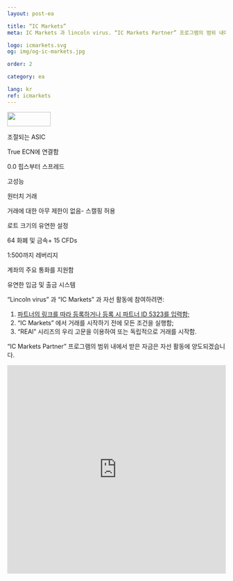 ```yaml
---
layout: post-ea

title: “IC Markets”
meta: IC Markets 과 lincoln virus. “IC Markets Partner” 프로그램의 범위 내에서 받은 자금은 자선 활동에 양도되겠습니다.

logo: icmarkets.svg
og: img/og-ic-markets.jpg

order: 2

category: ea

lang: kr
ref: icmarkets
---
```


<a href='http://icmarkets.com/?camp=5323'><img src='https://promo.icmarkets.com/100x33_b.jpg' width='100' height='33'/></a>

조절되는 ASIC

True ECN에 연결함 

0.0 핍스부터 스프레드 

고성능 

원터치 거래 

거래에 대한 아무 제한이 없음- 스캘핑 허용

로트 크기의 유연한 설정

64 화폐 및 금속+ 15 CFDs

1:500까지 레버리지 

계좌의 주요 통화를 지원함

유연한 입금 및 출금 시스템

“Lincoln virus” 과 “IC Markets” 과 자선 활동에 참여하려면:

  1. <a href="https://www.icmarkets.com/?camp=5323" target="_blank">파트너의 링크를 따라 등록하거나 등록 시 파트너 ID 5323를 입력함;</a>
  2. “IC Markets” 에서 거래를 시작하기 전에 모든 조건을 실행함;
  3. “REAl” 시리즈의 우리 고문을 이용하여 또는 독립적으로 거래를 시작함.

“IC Markets Partner” 프로그램의 범위 내에서 받은 자금은 자선 활동에 양도되겠습니다.

<iframe frameborder="0" height="480" src="https://secure.icmarkets.com//Partner/Widget/PriceWidgetWhite/5323" width="100%"></iframe>

